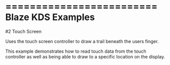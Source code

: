 =========================
Blaze KDS Examples
=========================

#2 Touch Screen

Uses the touch screen controller to draw a trail beneath the users finger. 

This example demonstrates how to read touch data from the touch controller as well as being
able to draw to a specific location on the display.
